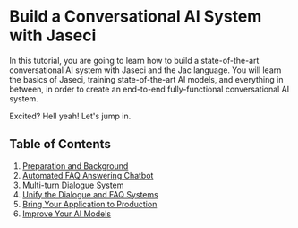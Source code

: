 # Build a Conversational AI System with Jaseci

In this tutorial, you are going to learn how to build a state-of-the-art conversational AI system with Jaseci and the Jac language.
You will learn the basics of Jaseci, training state-of-the-art AI models, and everything in between, in order to create an end-to-end fully-functional conversational AI system.

Excited? Hell yeah! Let's jump in.

## Table of Contents
1. [Preparation and Background](examples/CanoniCAI/codelabs/1_preparation.md)
2. [Automated FAQ Answering Chatbot](examples/CanoniCAI/codelabs/2_faq.md)
3. [Multi-turn Dialogue System](examples/CanoniCAI/codelabs/3_dialogue_system.md)
4. [Unify the Dialogue and FAQ Systems](examples/CanoniCAI/codelabs/4_unify_system.md)
5. [Bring Your Application to Production](examples/CanoniCAI/codelabs/5_production.md)
6. [Improve Your AI Models](examples/CanoniCAI/codelabs/6_crowdsource.md)